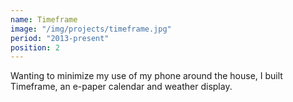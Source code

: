 ```yaml
---
name: Timeframe
image: "/img/projects/timeframe.jpg"
period: "2013-present"
position: 2
---
```


Wanting to minimize my use of my phone around the house, I built Timeframe, an e-paper calendar and weather display.